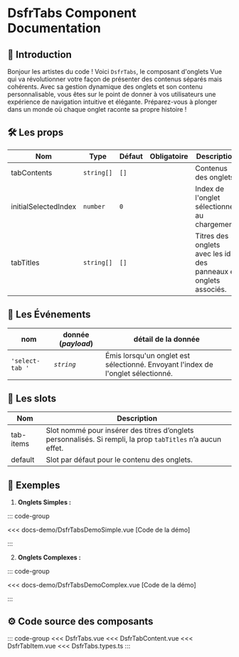 # DsfrTabs Component Documentation

## 🌟 Introduction

Bonjour les artistes du code ! Voici `DsfrTabs`, le composant d'onglets Vue qui va révolutionner votre façon de présenter des contenus séparés mais cohérents. Avec sa gestion dynamique des onglets et son contenu personnalisable, vous êtes sur le point de donner à vos utilisateurs une expérience de navigation intuitive et élégante. Préparez-vous à plonger dans un monde où chaque onglet raconte sa propre histoire !

## 🛠️ Les props

| Nom                  | Type                      | Défaut       | Obligatoire | Description                                                |
|----------------------|---------------------------|--------------|-------------|------------------------------------------------------------|
| tabContents          | `string[]`                   | `[]`   |             | Contenus des onglets.                                      |
| initialSelectedIndex | `number`                  | `0`          |             | Index de l'onglet sélectionné au chargement.               |
| tabTitles            | `string[]`                   | `[]`   |             | Titres des onglets avec les id des panneaux et onglets associés. |

## 📡 Les Événements

|  nom                   |   donnée (*payload*) | détail de la donnée
| ---------------------- |  ---------            | --- |
| `'select-tab '` |       *`string`*       | Émis lorsqu'un onglet est sélectionné. Envoyant l'index de l'onglet sélectionné. |

## 🧩 Les slots

| Nom          | Description                                                        |
|--------------|--------------------------------------------------------------------|
| tab-items    | Slot nommé pour insérer des titres d’onglets personnalisés. Si rempli, la prop `tabTitles` n’a aucun effet. |
| default      | Slot par défaut pour le contenu des onglets.                       |

## 📝 Exemples

1. **Onglets Simples :**

::: code-group

<Story data-title="Démo" min-h="160px">
  <DsfrTabsDemoSimple />
</Story>

<<< docs-demo/DsfrTabsDemoSimple.vue [Code de la démo]

:::

2. **Onglets Complexes :**

::: code-group

<Story data-title="Démo" min-h="260px">
  <DsfrTabsDemoComplex />
</Story>

<<< docs-demo/DsfrTabsDemoComplex.vue [Code de la démo]

:::

## ⚙️ Code source des composants

::: code-group
<<< DsfrTabs.vue
<<< DsfrTabContent.vue
<<< DsfrTabItem.vue
<<< DsfrTabs.types.ts
:::

<script setup lang="ts">
import DsfrTabsDemoSimple from './docs-demo/DsfrTabsDemoSimple.vue'
import DsfrTabsDemoComplex from './docs-demo/DsfrTabsDemoComplex.vue'
</script>
